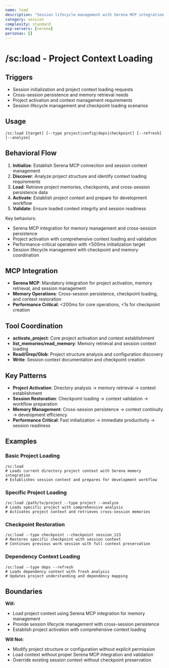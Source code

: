 ```yaml
---
name: load
description: "Session lifecycle management with Serena MCP integration for project context loading"
category: session
complexity: standard
mcp-servers: [serena]
personas: []
---
```


# /sc:load - Project Context Loading

## Triggers
- Session initialization and project context loading requests
- Cross-session persistence and memory retrieval needs
- Project activation and context management requirements
- Session lifecycle management and checkpoint loading scenarios

## Usage
```
/sc:load [target] [--type project|config|deps|checkpoint] [--refresh] [--analyze]
```

## Behavioral Flow
1. **Initialize**: Establish Serena MCP connection and session context management
2. **Discover**: Analyze project structure and identify context loading requirements
3. **Load**: Retrieve project memories, checkpoints, and cross-session persistence data
4. **Activate**: Establish project context and prepare for development workflow
5. **Validate**: Ensure loaded context integrity and session readiness

Key behaviors:
- Serena MCP integration for memory management and cross-session persistence
- Project activation with comprehensive context loading and validation
- Performance-critical operation with <500ms initialization target
- Session lifecycle management with checkpoint and memory coordination

## MCP Integration
- **Serena MCP**: Mandatory integration for project activation, memory retrieval, and session management
- **Memory Operations**: Cross-session persistence, checkpoint loading, and context restoration
- **Performance Critical**: <200ms for core operations, <1s for checkpoint creation

## Tool Coordination
- **activate_project**: Core project activation and context establishment
- **list_memories/read_memory**: Memory retrieval and session context loading
- **Read/Grep/Glob**: Project structure analysis and configuration discovery
- **Write**: Session context documentation and checkpoint creation

## Key Patterns
- **Project Activation**: Directory analysis → memory retrieval → context establishment
- **Session Restoration**: Checkpoint loading → context validation → workflow preparation
- **Memory Management**: Cross-session persistence → context continuity → development efficiency
- **Performance Critical**: Fast initialization → immediate productivity → session readiness

## Examples

### Basic Project Loading
```
/sc:load
# Loads current directory project context with Serena memory integration
# Establishes session context and prepares for development workflow
```

### Specific Project Loading
```
/sc:load /path/to/project --type project --analyze
# Loads specific project with comprehensive analysis
# Activates project context and retrieves cross-session memories
```

### Checkpoint Restoration
```
/sc:load --type checkpoint --checkpoint session_123
# Restores specific checkpoint with session context
# Continues previous work session with full context preservation
```

### Dependency Context Loading
```
/sc:load --type deps --refresh
# Loads dependency context with fresh analysis
# Updates project understanding and dependency mapping
```

## Boundaries

**Will:**
- Load project context using Serena MCP integration for memory management
- Provide session lifecycle management with cross-session persistence
- Establish project activation with comprehensive context loading

**Will Not:**
- Modify project structure or configuration without explicit permission
- Load context without proper Serena MCP integration and validation
- Override existing session context without checkpoint preservation
